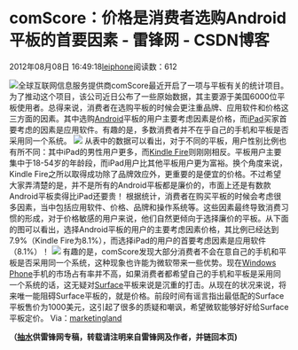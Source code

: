 
# comScore：价格是消费者选购Android平板的首要因素 - 雷锋网 - CSDN博客


2012年08月08日 16:49:18[leiphone](https://me.csdn.net/leiphone)阅读数：612


![](http://www.leiphone.com/wp-content/uploads/2012/08/pingban.jpg)全球互联网信息服务提供商comScore最近开启了一项与平板有关的统计项目。为了推动这个项目，该公司近日公布了一些原始数据，其主要源于美国6000位平板使用者。总得来说，消费者在选购平板的时候会更注重品牌、应用软件和价格这三方面的因素。其中选购[Android](http://www.leiphone.com/tag/android)平板的用户主要考虑因素是价格，而[iPad](http://www.leiphone.com/tag/ipad)买家首要考虑的因素是应用软件。有趣的是，多数消费者并不在乎自己的手机和平板是否采用同一个系统。
![](http://www.leiphone.com/wp-content/uploads/2012/08/12.png)
从表中的数据可以看出，对于不同的平板，用户性别比例也有所不同：其中iPad的男性用户更多，而[Kindle
 Fire](http://www.leiphone.com/tag/kindle-fire)则刚刚相反。平板用户主要集中于18-54岁的年龄段，而iPad用户比其他平板用户更为富裕。换个角度来说，Kindle Fire之所以取得成功除了品牌效应外，更重要的是便宜的价格。不过希望大家弄清楚的是，并不是所有的Android平板都是廉价的，市面上还是有数款Android平板卖得比iPad还要贵！
根据统计，消费者在购买平板的时候会考虑很多因素，当中包括应用软件、价格、品牌和操作系统等。这些因素最终导致消费习惯的形成，对于价格敏感的用户来说，他们自然更倾向于选择廉价的平板。从下面的图可以看出，选择Android平板的用户的主要考虑因素价格，其比例已经达到7.9%（Kindle Fire为8.1%），而选择iPad的用户的首要考虑因素是应用软件（8.1%）！
![](http://www.leiphone.com/wp-content/uploads/2012/08/221.png)
有趣的是，comScore发现大部分消费者不会在意自己的手机和平板是否采用同一个系统，这种现象也许能为微软带来一些优势。现在[Windows
 Phone](http://www.leiphone.com/tag/windows-phone)手机的市场占有率并不高，如果消费者都希望自己的手机和平板是采用同一个系统的话，这无疑对[Surface](http://www.leiphone.com/tag/surface)平板来说是沉重的打击。从现在的状况来说，将来唯一能阻碍Surface平板的，就是价格。前段时间有谣言指出最低配的Surface平板售价为1000美元，这引起了很多的质疑和嘲讽，希望微软能够好好给Surface平板定价。
Via：[marketingland](http://marketingland.com/study-shows-price-the-top-consideration-for-kindle-fire-android-tablet-owners-18322)

**（****[抽水](http://www.leiphone.com/author/ce6093)****供****雷锋网****专稿，转载请注明来自雷锋网及作者，并链回本页)**

